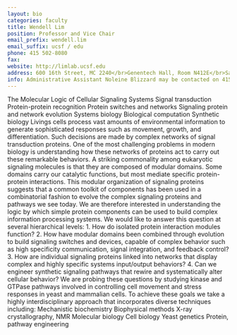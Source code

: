```yaml
---
layout: bio
categories: faculty
title: Wendell Lim
position: Professor and Vice Chair
email_prefix: wendell.lim
email_suffix: ucsf / edu
phone: 415 502-8080
fax: 
website: http://limlab.ucsf.edu
address: 600 16th Street, MC 2240</br>Genentech Hall, Room N412E</br>San Francisco, CA 94158-2240</br>
info: Administrative Assistant Noleine Blizzard may be contacted on 415 514-4137 or at <span class="e">noleine.blizzard / ucsf, edu </span>
---
```


The Molecular Logic of Cellular Signaling Systems Signal transduction Protein-protein recognition Protein switches and networks Signaling protein and network evolution Systems biology Biological computation Synthetic biology Livings cells process vast amounts of environmental information to generate sophisticated responses such as movement, growth, and differentiation. Such decisions are made by complex networks of signal transduction proteins. One of the most challenging problems in modern biology is understanding how these networks of proteins act to carry out these remarkable behaviors. 
A striking commonality among eukaryotic signaling molecules is that they are composed of modular domains. Some domains carry our catalytic functions, but most mediate specific protein-protein interactions. This modular organization of signaling proteins suggests that a common toolkit of components has been used in a combinatorial fashion to evolve the complex signaling proteins and pathways we see today. We are therefore interested in understanding the logic by which simple protein components can be used to build complex information processing systems. We would like to answer this question at several hierarchical levels: 1. How do isolated protein interaction modules function? 2. How have modular domains been combined through evolution to build signaling switches and devices, capable of complex behavior such as high specificity communication, signal integration, and feedback control? 3. How are individual signaling proteins linked into networks that display complex and highly specific systems input/output behaviors? 4. Can we engineer synthetic signaling pathways that rewire and systematically alter cellular behavior? We are probing these questions by studying kinase and GTPase pathways involved in controlling cell movement and stress responses in yeast and mammalian cells. To achieve these goals we take a highly interdisciplinary approach that incorporates diverse techniques including: Mechanistic biochemistry Biophysical methods X-ray crystallography, NMR Molecular biology Cell biology Yeast genetics Protein, pathway engineering

